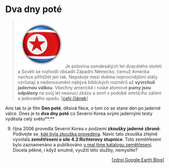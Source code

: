 <!--
title : Dva dny poté
author : Roman Ožana <ozana@omdesign.cz>
date : 11.10.2006 16:54:33
tags : GIS, google
-->

# Dva dny poté

> <img class="alignright" style="display: inline; width: 150px; height: 150px;" title="Vlajka Severní Korea" src="northkoreaflag.jpg" alt="Vlajka Severní Korea" />Je polovina osmdesátých let dvacátého století a Sověti se rozhodli obsadit Západní Německo, čemuž Amerika nechce přihlížet jen tak. Nepokoje mezi dvěma nejmocnějšími státy vzrůstají a nedorozumění nabývá biblických rozměrů až **vyvrcholí jadernou válkou**. Všechny americké i ruské atomové **pumy jsou odpáleny** na svůj let nesoucí zkázu a smrt v podobě smrtícího záření a jedovatého spadu. [[celý článek][1]]

Ano tak to je film **Den poté**, děsivá fikce, o tom co se stane den po jaderné válce. Dnes je to **dva dny poté** co Severní Korea svými jadernými testy vyděsila celý světu**.**

9. října 2006 provedla Severní Korea v podzemí **zkoušky** **jaderné zbraně**. Podívejte se, [kde byla zkouška provedena][2]. Navíc tato zkouška zřejmě vyvolala **zemětřesení o síle 4.2 Richterovy stupnice**. Toto zemětřesení bylo zaznamenáno a publikováno [v real time katalogu zemětřesení][3]. Docela pěkné, i když smutné, využití této služby, nemyslíte?

<p style="text-align: right;">
  [<a title="Zdroj Blog Google Earth" href="http://www.gearthblog.com/blog/archives/2006/10/north_korean_nuclear.html">zdroj Google Earth Blog</a>]
</p>

 [1]: http://www.csfd.cz/film.php?18159 "O filmu Den poté"
 [2]: abombtest.kml "Google Earth KML soubor - Severokorejské Jaderné Testy"
 [3]: http://earthquake.usgs.gov/eqcenter/recenteqsww/catalogs/eqs7day-age.kmz "Real Time Online katalog Zemětřesení USGS"